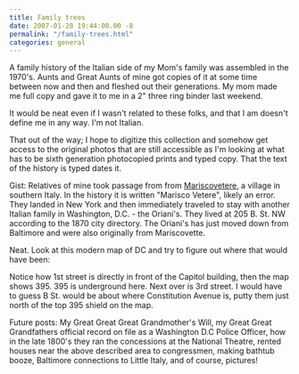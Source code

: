 ```yaml
---
title: Family trees
date: 2007-01-28 19:44:00.00 -8
permalink: "/family-trees.html"
categories: general
---
```

A family history of the Italian side of my Mom's family was assembled in the 1970's. Aunts and Great Aunts of mine got copies of it at some time between now and then and fleshed out their generations. My mom made me full copy and gave it to me in a 2" three ring binder last weekend.

It would be neat even if I wasn't related to these folks, and that I am doesn't define me in any way. I'm not Italian.

That out of the way; I hope to digitize this collection and somehow get access to the original photos that are still accessible as I'm looking at what has to be sixth generation photocopied prints and typed copy. That the text of the history is typed dates it.

Gist: Relatives of mine took passage from from [Mariscovetere](http://www.valledellagri.net/holiday_italy/marsicovetere/map_marsicovetere_italy.htm), a village in southern Italy. In the history it is written "Marisco Vetere", likely an error. They landed in New York and then immediately traveled to stay with another Italian family in Washington, D.C. - the Oriani's. They lived at 205 B. St. NW according to the 1870 city directory. The Oriani's has just moved down from Baltimore and were also originally from Mariscovette.

Neat. Look at this modern map of DC and try to figure out where that would have been:

Notice how 1st street is directly in front of the Capitol building, then the map shows 395. 395 is underground here. Next over is 3rd street. I would have to guess B St. would be about where Constitution Avenue is, putty them just north of the top 395 shield on the map.

Future posts: My Great Great Great Grandmother's Will, my Great Great Grandfathers official record on file as a Washington D.C Police Officer, how in the late 1800's they ran the concessions at the National Theatre, rented houses near the above described area to congressmen, making bathtub booze, Baltimore connections to Little Italy, and of course, pictures!